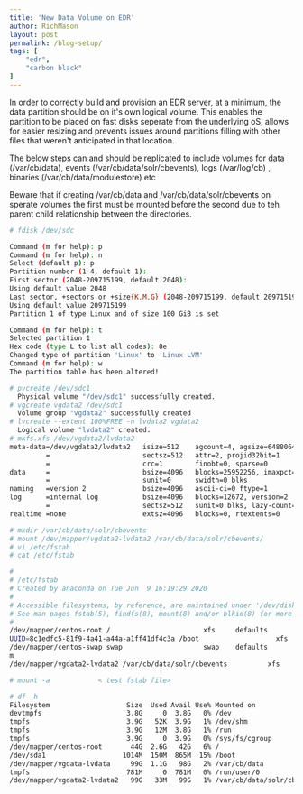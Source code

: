 ```yaml
---
title: 'New Data Volume on EDR'
author: RichMason
layout: post
permalink: /blog-setup/
tags: [
    "edr",
    "carbon black"
]
---
```


In order to correctly build and provision an EDR server, at a minimum, the data partition should be on it's own logical volume.  This enables the partition to be placed on fast disks seperate from the underlying oS, allows for easier resizing and prevents issues around partitions filling with other files that weren't anticipated in that location.

The below steps can and should be replicated to include volumes for data (/var/cb/data), events (/var/cb/data/solr/cbevents), logs (/var/log/cb) , binaries (/var/cb/data/modulestore) etc

Beware that if creating /var/cb/data and /var/cb/data/solr/cbevents on sperate volumes the first must be mounted before the second due to teh parent child relationship between the directories.

```bash
# fdisk /dev/sdc

Command (m for help): p
Command (m for help): n
Select (default p): p
Partition number (1-4, default 1):
First sector (2048-209715199, default 2048):
Using default value 2048
Last sector, +sectors or +size{K,M,G} (2048-209715199, default 209715199):
Using default value 209715199
Partition 1 of type Linux and of size 100 GiB is set

Command (m for help): t
Selected partition 1
Hex code (type L to list all codes): 8e
Changed type of partition 'Linux' to 'Linux LVM'
Command (m for help): w
The partition table has been altered!

# pvcreate /dev/sdc1
  Physical volume "/dev/sdc1" successfully created.
# vgcreate vgdata2 /dev/sdc1
  Volume group "vgdata2" successfully created
# lvcreate --extent 100%FREE -n lvdata2 vgdata2
  Logical volume "lvdata2" created.
# mkfs.xfs /dev/vgdata2/lvdata2
meta-data=/dev/vgdata2/lvdata2   isize=512    agcount=4, agsize=6488064 blks
         =                       sectsz=512   attr=2, projid32bit=1
         =                       crc=1        finobt=0, sparse=0
data     =                       bsize=4096   blocks=25952256, imaxpct=25
         =                       sunit=0      swidth=0 blks
naming   =version 2              bsize=4096   ascii-ci=0 ftype=1
log      =internal log           bsize=4096   blocks=12672, version=2
         =                       sectsz=512   sunit=0 blks, lazy-count=1
realtime =none                   extsz=4096   blocks=0, rtextents=0

# mkdir /var/cb/data/solr/cbevents
# mount /dev/mapper/vgdata2-lvdata2 /var/cb/data/solr/cbevents/
# vi /etc/fstab
# cat /etc/fstab

#
# /etc/fstab
# Created by anaconda on Tue Jun  9 16:19:29 2020
#
# Accessible filesystems, by reference, are maintained under '/dev/disk'
# See man pages fstab(5), findfs(8), mount(8) and/or blkid(8) for more info
#
/dev/mapper/centos-root /                       xfs     defaults        0 0
UUID=8c1edfc5-81f9-4a41-a44a-a1ff41df4c3a /boot                   xfs     defaults        0 0
/dev/mapper/centos-swap swap                    swap    defaults        0 0
m
/dev/mapper/vgdata2-lvdata2 /var/cb/data/solr/cbevents          xfs     defaults        1 2

# mount -a            < test fstab file>

# df -h
Filesystem                   Size  Used Avail Use% Mounted on
devtmpfs                     3.8G     0  3.8G   0% /dev
tmpfs                        3.9G   52K  3.9G   1% /dev/shm
tmpfs                        3.9G   12M  3.8G   1% /run
tmpfs                        3.9G     0  3.9G   0% /sys/fs/cgroup
/dev/mapper/centos-root       44G  2.6G   42G   6% /
/dev/sda1                   1014M  150M  865M  15% /boot
/dev/mapper/vgdata-lvdata     99G  1.1G   98G   2% /var/cb/data
tmpfs                        781M     0  781M   0% /run/user/0
/dev/mapper/vgdata2-lvdata2   99G   33M   99G   1% /var/cb/data/solr/cbevents
```
